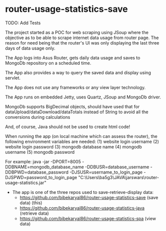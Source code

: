 # router-usage-statistics-save

TODO: Add Tests

The project started as a POC for web scraping using JSoup where the objective as to be able to scrape internet data usage from router page.
The reason for need being that the router's UI was only displaying the last three days of data usage only. 

The App logs into Asus Router, gets daily data usage and saves to MongoDb repository on a scheduled time.

The App also provides a way to query the saved data and display using servlet.

The App does not use any frameworks or any view layer technology.

The App runs on embedded Jetty, uses Quartz, JSoup and MongoDb driver.

MongoDb supports BigDecimal objects, should have used that for dataUpload/dataDownload/dataTotals instead of String
to avoid all the conversions during calculations

And, of course, Java should not be used to create html code!

When running the app (on local machine which can assess the router), the following environment variables are needed: (1) website login username (2) website login password 
(3) mongodb database name (4) mongodb username (5) mongodb password

For example: java -jar -DPORT=8005 -DDBNAME=mongodb_database_name -DDBUSR=database_username -DDBPWD=database_password 
-DJSUSR=username_to_login_page -DJSPWD=password_to_login_page "C:\Users\ba5g3\JAVA\jarswars\router-usage-statistics.jar"

- The app is one of the three repos used to save-retrieve-display data:
  - https://github.com/bibekaryal86/router-usage-statistics-save (save data) (this)
  - https://github.com/bibekaryal86/router-usage-statistics-java (retrieve data)
  - https://github.com/bibekaryal86/router-usage-statistics-spa (view data)
 
